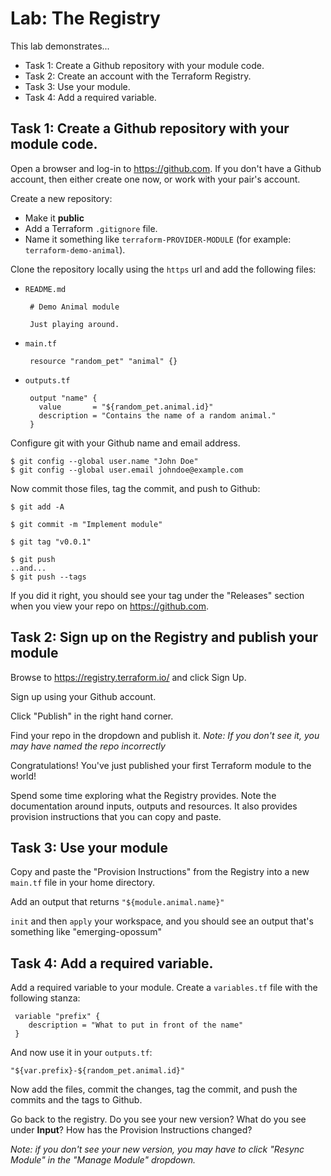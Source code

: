 # Lab: The Registry

This lab demonstrates...

- Task 1:  Create a Github repository with your module code.
- Task 2:  Create an account with the Terraform Registry.
- Task 3:  Use your module.
- Task 4:  Add a required variable.

## Task 1:  Create a Github repository with your module code.

Open a browser and log-in to https://github.com.  If you don't have a Github account, then either create one now, or work with your pair's account.

Create a new repository:

* Make it **public**
* Add a Terraform `.gitignore` file.
* Name it something like `terraform-PROVIDER-MODULE` (for example: `terraform-demo-animal`).

Clone the repository locally using the `https` url and add the following files:

*  `README.md`

        # Demo Animal module

        Just playing around.

*  `main.tf`

        resource "random_pet" "animal" {}

*  `outputs.tf`

        output "name" {
          value       = "${random_pet.animal.id}"
          description = "Contains the name of a random animal."
        }

Configure git with your Github name and email address.

    $ git config --global user.name "John Doe"
    $ git config --global user.email johndoe@example.com

Now commit those files, tag the commit, and push to Github:

    $ git add -A

    $ git commit -m "Implement module"

    $ git tag "v0.0.1"

    $ git push
    ..and...
    $ git push --tags

If you did it right, you should see your tag under the "Releases" section when you view your repo on https://github.com.

## Task 2: Sign up on the Registry and publish your module

Browse to https://registry.terraform.io/ and click Sign Up.

Sign up using your Github account.

Click "Publish" in the right hand corner.

Find your repo in the dropdown and publish it. _Note: If you don't see it, you may have named the repo incorrectly_

Congratulations!  You've just published your first Terraform module to the world!

Spend some time exploring what the Registry provides.  Note the documentation around inputs, outputs and resources.  It also provides provision instructions that you can copy and paste.

## Task 3: Use your module

Copy and paste the "Provision Instructions" from the Registry into a new `main.tf` file in your home directory.

Add an output that returns `"${module.animal.name}"`

`init` and then `apply` your workspace, and you should see an output that's something like "emerging-opossum"


## Task 4: Add a required variable.

Add a required variable to your module.  Create a `variables.tf` file with the following stanza:

     variable "prefix" {
        description = "What to put in front of the name"
     }

And now use it in your `outputs.tf`:

    "${var.prefix}-${random_pet.animal.id}"

Now add the files, commit the changes, tag the commit, and push the commits and the tags to Github.

Go back to the registry.  Do you see your new version?  What do you see under **Input**?  How has the Provision Instructions changed?

_Note: if you don't see your new version, you may have to click "Resync Module" in the "Manage Module" dropdown._
